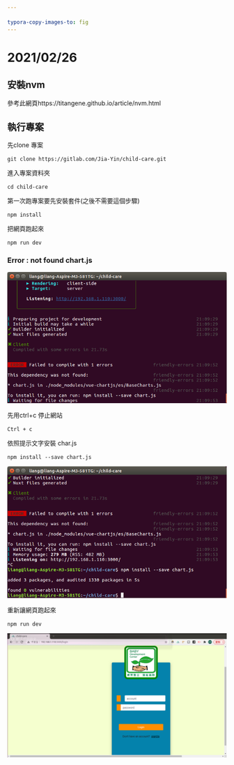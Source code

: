 ```yaml
---

typora-copy-images-to: fig
---
```


# 2021/02/26

## 安裝nvm

參考此網頁https://titangene.github.io/article/nvm.html

## 執行專案

先clone 專案

```
git clone https://gitlab.com/Jia-Yin/child-care.git
```

進入專案資料夾

```
cd child-care
```

第一次跑專案要先安裝套件(之後不需要這個步驟)

```
npm install
```

把網頁跑起來

```
npm run dev
```

### Error : not found chart.js

![2021-03-02 21-41-57 的螢幕擷圖](./fig/fig_001.png)

先用ctrl+c 停止網站

```
Ctrl + c
```



依照提示文字安裝 char.js

```
npm install --save chart.js
```

![n](./fig/fig_002.png)

重新讓網頁跑起來

``` 
npm run dev
```

![2021-03-02 23-17-01 的螢幕擷圖](./fig/fig_003.png)